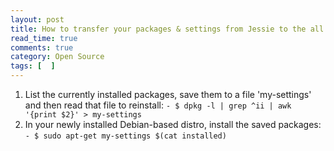 ```yaml
---
layout: post
title: How to transfer your packages & settings from Jessie to the all new Strech
read_time: true  
comments: true
category: Open Source
tags: [  ] 
---
```


1. List the currently installed packages, save them to a file 'my-settings' and then read that file to reinstall:
```- $ dpkg -l | grep ^ii | awk '{print $2}' > my-settings```
2. In your newly installed Debian-based distro, install the saved packages:
```- $ sudo apt-get my-settings $(cat installed)```
